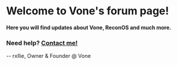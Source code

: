 # Welcome to Vone's forum page!

__**Here you will find updates about Vone, ReconOS and much more.**__

### Need help? [Contact me!](https://rxllie.github.io)

-- rxllie, Owner & Founder @ Vone
